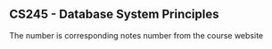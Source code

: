 CS245 - Database System Principles
----------
The number is corresponding notes number from the course website  


